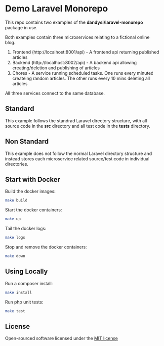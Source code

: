 # Demo Laravel Monorepo

This repo contains two examples of the **dandysi/laravel-monorepo** package in use.

Both examples contain three microservices relating to a fictional online blog.

1. Frontend (http://localhost:8001/api) - A frontend api returning published articles
2. Backend (http://localhost:8002/api) - A backend api allowing creating/deletion and publishing of articles
3. Chores - A service running scheduled tasks. One runs every minuted createing random articles. The other runs every 10 mins deleting all articles

All three services connect to the same database.

## Standard

This example follows the standrad Laravel directory structure, with all source code in the **src** directory and all test code in the **tests** directory.

## Non Standard

This example does not follow the normal Laravel directory structure and instead stores each microservice related source/test code in individual directories.

## Start with Docker

Build the docker images:

```bash
make build
```
Start the docker containers:

```bash
make up
```

Tail the docker logs:

```bash
make logs
```

Stop and remove the docker containers:

```bash
make down
```

## Using Locally

Run a composer install:

```bash
make install
```

Run php unit tests:

```bash
make test
```

## License

Open-sourced software licensed under the [MIT license](LICENSE)